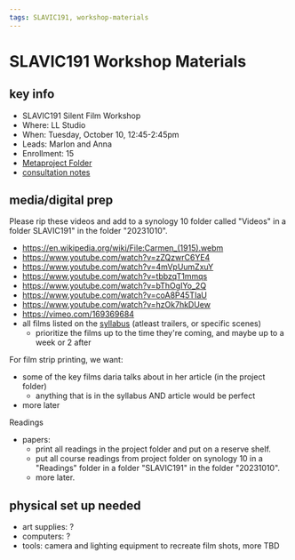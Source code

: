 ```yaml
---
tags: SLAVIC191, workshop-materials
---
```


#  SLAVIC191 Workshop Materials

## key info
* SLAVIC191 Silent Film Workshop 
* Where: LL Studio
* When: Tuesday, October 10, 12:45-2:45pm
* Leads: Marlon and Anna
* Enrollment: 15
* [Metaproject Folder](https://drive.google.com/drive/folders/1VY7QlwHVp4ixqXlXfRwP7Tb4EUwBN6V8?usp=drive_link)
* [consultation notes](https://docs.google.com/document/d/1-gry_ZhqlrCuokH4X5nHx49BSc24Pj9N8i23laZafl8/edit#heading=h.v7gepdfp9t4e)
   
## media/digital prep
Please rip these videos and add to a synology 10 folder called "Videos" in a folder SLAVIC191" in the folder "20231010".
* https://en.wikipedia.org/wiki/File:Carmen_(1915).webm
* https://www.youtube.com/watch?v=zZQzwrC6YE4
* https://www.youtube.com/watch?v=4mVpUumZxuY
* https://www.youtube.com/watch?v=tbbzqT1mmqs
* https://www.youtube.com/watch?v=bThOgIYo_2Q
* https://www.youtube.com/watch?v=coA8P45TIaU
* https://www.youtube.com/watch?v=hzOk7hkDUew
* https://vimeo.com/169369684
* all films listed on the [syllabus](https://canvas.harvard.edu/courses/122134) (atleast trailers, or specific scenes)
    * prioritize the films up to the time they're coming, and maybe up to a week or 2 after

For film strip printing, we want:
* some of the key films daria talks about in her article (in the project folder)
    * anything that is in the syllabus AND article would be perfect
* more later

Readings
* papers:
    * print all readings in the project folder and put on a reserve shelf.
    * put all course readings from project folder on synology 10 in a "Readings" folder in a folder "SLAVIC191" in the folder "20231010".
    * more later.


## physical set up needed

* art supplies: ?
* computers: ?
* tools: camera and lighting equipment to recreate film shots, more TBD